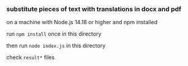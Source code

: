 ### substitute pieces of text with translations in docx and pdf

on a machine with Node.js 14.18 or higher and npm installed

run `npm install` once in this directory

then run `node index.js` in this directory

check `result*` files